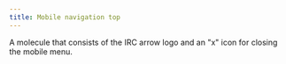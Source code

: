 ```yaml
---
title: Mobile navigation top
---
```

A molecule that consists of the IRC arrow logo and an "x" icon for closing the mobile menu.